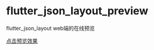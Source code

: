 # flutter_json_layout_preview
flutter_json_layout web端的在线预览

[点击预览效果](https://liyufengrex.github.io/flutter_json_layout_preview/)
